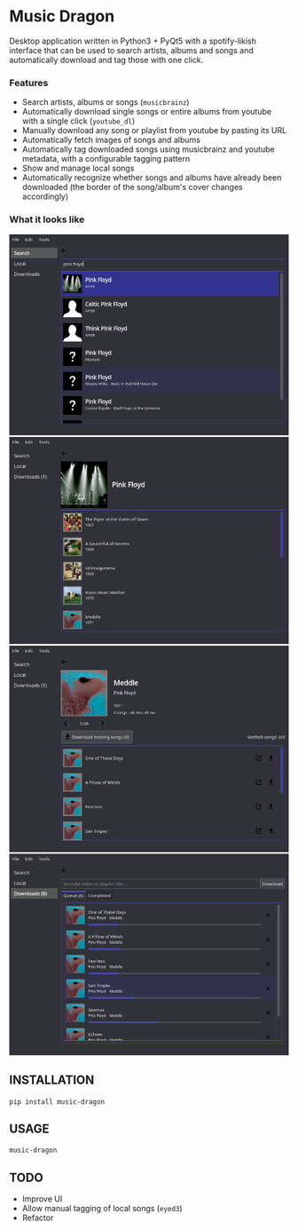 # Music Dragon

Desktop application written in Python3 + PyQt5 with a spotify-likish interface that can be used to 
search artists, albums and songs and automatically download and tag those with one click.

### Features
- Search artists, albums or songs (`musicbrainz`)
- Automatically download single songs or entire albums from youtube with a single click (`youtube_dl`)
- Manually download any song or playlist from youtube by pasting its URL
- Automatically fetch images of songs and albums
- Automatically tag downloaded songs using musicbrainz and youtube metadata, with a configurable tagging pattern
- Show and manage local songs
- Automatically recognize whether songs and albums have already been downloaded
  (the border of the song/album's cover changes accordingly)

### What it looks like

![Search](https://raw.githubusercontent.com/Docheinstein/music-dragon/master/img/screenshot-0.png "Search")
![Artist](https://raw.githubusercontent.com/Docheinstein/music-dragon/master/img/screenshot-1.png "Artist")
![Album](https://raw.githubusercontent.com/Docheinstein/music-dragon/master/img/screenshot-2.png "Album")
![Download](https://raw.githubusercontent.com/Docheinstein/music-dragon/master/img/screenshot-3.png "Downloads")

## INSTALLATION
```
pip install music-dragon
```

## USAGE
```
music-dragon
```

## TODO
* Improve UI
* Allow manual tagging of local songs (`eyed3`)
* Refactor